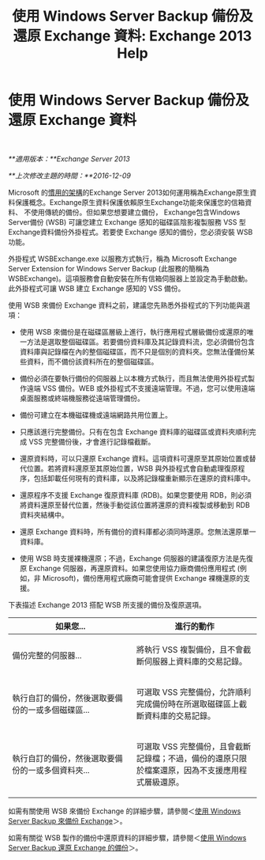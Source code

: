 ﻿---
title: '使用 Windows Server Backup 備份及還原 Exchange 資料: Exchange 2013 Help'
TOCTitle: 使用 Windows Server Backup 備份及還原 Exchange 資料
ms:assetid: 0fac891a-5713-42b6-afd5-c91b2b88f966
ms:mtpsurl: https://technet.microsoft.com/zh-tw/library/Dd876851(v=EXCHG.150)
ms:contentKeyID: 50472581
ms.date: 05/21/2018
mtps_version: v=EXCHG.150
ms.translationtype: MT
---

# 使用 Windows Server Backup 備份及還原 Exchange 資料

 

_**適用版本：**Exchange Server 2013_

_**上次修改主題的時間：**2016-12-09_

Microsoft 的[慣用的架構](https://blogs.technet.com/b/exchange/archive/2014/04/21/the-preferred-architecture.aspx)的Exchange Server 2013如何運用稱為Exchange原生資料保護概念。Exchange原生資料保護依賴原生Exchange功能來保護您的信箱資料、 不使用傳統的備份。但如果您想要建立備份， Exchange包含Windows Server備份 (WSB) 可讓您建立 Exchange 感知的磁碟區陰影複製服務 VSS 型Exchange資料備份外掛程式。若要使 Exchange 感知的備份，您必須安裝 WSB 功能。

外掛程式 WSBExchange.exe 以服務方式執行，稱為 Microsoft Exchange Server Extension for Windows Server Backup (此服務的簡稱為 WSBExchange)。這項服務會自動安裝在所有信箱伺服器上並設定為手動啟動。此外掛程式可讓 WSB 建立 Exchange 感知的 VSS 備份。

使用 WSB 來備份 Exchange 資料之前，建議您先熟悉外掛程式的下列功能與選項：

  - 使用 WSB 來備份是在磁碟區層級上進行，執行應用程式層級備份或還原的唯一方法是選取整個磁碟區。若要備份資料庫及其記錄資料流，您必須備份包含資料庫與記錄檔在內的整個磁碟區，而不只是個別的資料夾。您無法僅備份某些資料，而不備份該資料所在的整個磁碟區。

  - 備份必須在要執行備份的伺服器上以本機方式執行，而且無法使用外掛程式製作遠端 VSS 備份。WEB 或外掛程式不支援遠端管理。不過，您可以使用遠端桌面服務或終端機服務從遠端管理備份。

  - 備份可建立在本機磁碟機或遠端網路共用位置上。

  - 只應該進行完整備份。只有在包含 Exchange 資料庫的磁碟區或資料夾順利完成 VSS 完整備份後，才會進行記錄檔截斷。

  - 還原資料時，可以只還原 Exchange 資料。這項資料可還原至其原始位置或替代位置。若將資料還原至其原始位置，WSB 與外掛程式會自動處理復原程序，包括卸載任何現有的資料庫，以及將記錄檔重新顯示在還原的資料庫中。

  - 還原程序不支援 Exchange 復原資料庫 (RDB)。如果您要使用 RDB，則必須將資料還原至替代位置，然後手動從該位置將還原的資料複製或移動到 RDB 資料夾結構中。

  - 還原 Exchange 資料時，所有備份的資料庫都必須同時還原。您無法還原單一資料庫。

  - 使用 WSB 時支援裸機還原；不過，Exchange 伺服器的建議復原方法是先復原 Exchange 伺服器，再還原資料。如果您使用協力廠商備份應用程式 (例如，非 Microsoft)，備份應用程式廠商可能會提供 Exchange 裸機還原的支援。

下表描述 Exchange 2013 搭配 WSB 所支援的備份及復原選項。


<table>
<colgroup>
<col style="width: 50%" />
<col style="width: 50%" />
</colgroup>
<thead>
<tr class="header">
<th>如果您...</th>
<th>進行的動作</th>
</tr>
</thead>
<tbody>
<tr class="odd">
<td><p>備份完整的伺服器...</p></td>
<td><p>將執行 VSS 複製備份，且不會截斷伺服器上資料庫的交易記錄。</p></td>
</tr>
<tr class="even">
<td><p>執行自訂的備份，然後選取要備份的一或多個磁碟區...</p></td>
<td><p>可選取 VSS 完整備份，允許順利完成備份時在所選取磁碟區上截斷資料庫的交易記錄。</p></td>
</tr>
<tr class="odd">
<td><p>執行自訂的備份，然後選取要備份的一或多個資料夾...</p></td>
<td><p>可選取 VSS 完整備份，且會截斷記錄檔；不過，備份的還原只限於檔案還原，因為不支援應用程式層級還原。</p></td>
</tr>
</tbody>
</table>


如需有關使用 WSB 來備份 Exchange 的詳細步驟，請參閱＜[使用 Windows Server Backup 來備份 Exchange](use-windows-server-backup-to-back-up-exchange-exchange-2013-help.md)＞。

如需有關從 WSB 製作的備份中還原資料的詳細步驟，請參閱＜[使用 Windows Server Backup 還原 Exchange 的備份](use-windows-server-backup-to-restore-a-backup-of-exchange-exchange-2013-help.md)＞。

